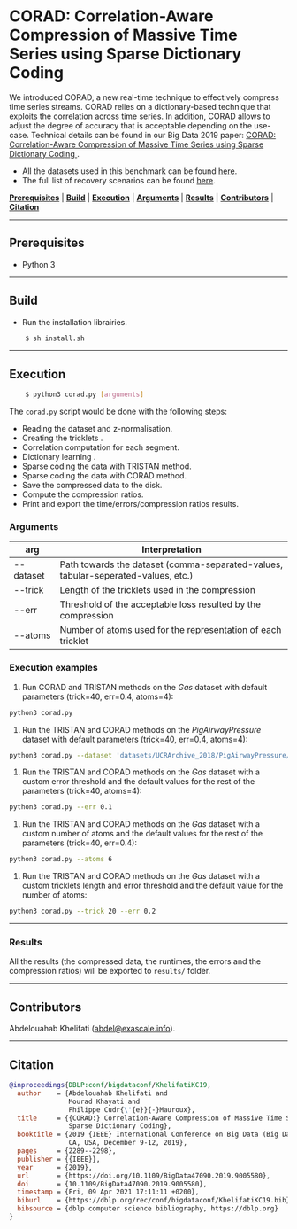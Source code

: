 # CORAD: Correlation-Aware Compression of Massive Time Series using Sparse Dictionary Coding

We introduced CORAD, a new real-time technique to effectively compress time series streams. CORAD relies on a dictionary-based technique that exploits the correlation across time series. In addition, CORAD allows to adjust the degree of accuracy that is acceptable depending on the use-case. Technical details can be found in our 
Big Data 2019 paper:  <a href = "https://exascale.info/assets/pdf/khelifati2019bigdata.pdf">CORAD: Correlation-Aware Compression of Massive Time Series using Sparse Dictionary Coding </a>. 

- All the datasets used in this benchmark can be found [here](https://github.com/eXascaleInfolab/bench-vldb20/tree/mastdatasets).
- The full list of recovery scenarios can be found [here](https://github.com/eXascaleInfolab/bench-vldb20/blob/master/TestingFramework/README.md).

[**Prerequisites**](#prerequisites) | [**Build**](#build) | [**Execution**](#execution) | [**Arguments**](#arguments)  | [**Results**](#results) | [**Contributors**](#contributors) | [**Citation**](#citation)

___


## Prerequisites

- Python 3

___

## Build

- Run the installation librairies. 
```bash
    $ sh install.sh
```

___

## Execution


```bash
    $ python3 corad.py [arguments]
```



The ```corad.py``` script would be done with the following steps: 
- Reading the dataset and z-normalisation. 
- Creating the tricklets .
- Correlation computation for each segment.
- Dictionary learning .
- Sparse coding the data with TRISTAN method.
- Sparse coding the data with CORAD method.
- Save the compressed data to the disk.
- Compute the compression ratios. 
- Print and export the time/errors/compression ratios results. 


### Arguments

 | arg  |  Interpretation | 
 | -------- | ------- | 
 | --dataset    |  Path towards the dataset (comma-separated-values, tabular-seperated-values, etc.) |
 | --trick     | Length of the tricklets used in the compression |
 | --err  | Threshold of the acceptable loss resulted by the compression |
 | --atoms   | Number of atoms used for the representation of each tricklet | 


### Execution examples





1. Run CORAD and TRISTAN methods on the *Gas* dataset with default parameters (trick=40, err=0.4, atoms=4): 
```bash 
python3 corad.py 
```

1. Run the TRISTAN and CORAD methods on the *PigAirwayPressure* dataset with default parameters (trick=40, err=0.4, atoms=4): 
```bash 
python3 corad.py --dataset 'datasets/UCRArchive_2018/PigAirwayPressure/PigAirwayPressure_TEST.tsv'
```

1. Run the TRISTAN and CORAD methods on the *Gas* dataset with a custom error threshold and the default values for the rest of the parameters (trick=40, atoms=4): 
```bash 
python3 corad.py --err 0.1
```

1. Run the TRISTAN and CORAD methods on the *Gas* dataset with a custom number of atoms and the default values for the rest of the parameters (trick=40, err=0.4): 
```bash 
python3 corad.py --atoms 6
```

1. Run the TRISTAN and CORAD methods on the *Gas* dataset with a custom tricklets length and error threshold and the default value for the number of atoms: 
```bash 
python3 corad.py --trick 20 --err 0.2
```


___

### Results
All the results (the compressed data, the runtimes, the errors and the compression ratios) will be exported to `results/` folder. 

___

## Contributors
Abdelouahab Khelifati (abdel@exascale.info).

___

## Citation
```bibtex
@inproceedings{DBLP:conf/bigdataconf/KhelifatiKC19,
  author    = {Abdelouahab Khelifati and
               Mourad Khayati and
               Philippe Cudr{\'{e}}{-}Mauroux},
  title     = {{CORAD:} Correlation-Aware Compression of Massive Time Series using
               Sparse Dictionary Coding},
  booktitle = {2019 {IEEE} International Conference on Big Data (Big Data), Los Angeles,
               CA, USA, December 9-12, 2019},
  pages     = {2289--2298},
  publisher = {{IEEE}},
  year      = {2019},
  url       = {https://doi.org/10.1109/BigData47090.2019.9005580},
  doi       = {10.1109/BigData47090.2019.9005580},
  timestamp = {Fri, 09 Apr 2021 17:11:11 +0200},
  biburl    = {https://dblp.org/rec/conf/bigdataconf/KhelifatiKC19.bib},
  bibsource = {dblp computer science bibliography, https://dblp.org}
}
```
